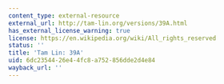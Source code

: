 ```yaml
---
content_type: external-resource
external_url: http://tam-lin.org/versions/39A.html
has_external_license_warning: true
license: https://en.wikipedia.org/wiki/All_rights_reserved
status: ''
title: 'Tam Lin: 39A'
uid: 6dc23544-26e4-4fc8-a752-856dde2d4e84
wayback_url: ''
---
```

